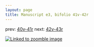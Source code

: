 ```yaml
---
layout: page
title: Manuscript e3, bifolio 41v-42r
---
```


prev: [40v-41r](../40v-41r/) next: [42v-43r](../42v-43r/)



[![Linked to zoomble image](http://www.homermultitext.org/iipsrv?IIIF=/project/homer/pyramidal/deepzoom/hmt/e3bifolio/v1/E3_41v_42r.tif/full/2000,/0/default.jpg)](http://www.homermultitext.org/ict2/?urn=urn:cite2:hmt:e3bifolio.v1:E3_41v_42r)

